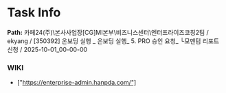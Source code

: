 # Task Info

**Path:** 카페24(주)\본사사업장\[CG]MI본부\비즈니스센터\엔터프라이즈코칭2팀 / ekyang / [350392] 온보딩 실행 _ 온보딩 실행_ 5. PRO 승인 요청_ └모멘텀 리포트 신청 / 2025-10-01_00-00-00

### WIKI
- ["https://enterprise-admin.hanpda.com/"]

